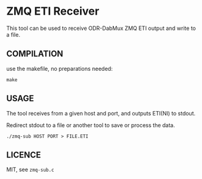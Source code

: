 ZMQ ETI Receiver
================

This tool can be used to receive ODR-DabMux ZMQ ETI output and write to a file.

COMPILATION
-----------

use the makefile, no preparations needed:

    make


USAGE
-----

The tool receives from a given host and port, and outputs ETI(NI) to stdout.

Redirect stdout to a file or another tool to save or process the data.

    ./zmq-sub HOST PORT > FILE.ETI

LICENCE
-------

MIT, see `zmq-sub.c`
